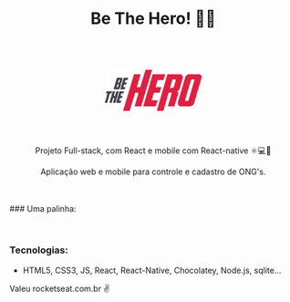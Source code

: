# <p align="center">Be The Hero! 👨‍💻 </p>
<h1 align="center">
<br>
  <img src="/Aulas/frontend/src/assets/logo.svg" alt="BeTheHero" width="170">
<br>
<br>
</h1>
<p align="center">Projeto Full-stack, com React e mobile com React-native ⚛💻📲</p>

<p align="center"> Aplicação web e mobile para controle e cadastro de ONG's.</p>
<br>
<br>
### Uma palinha:
<p align="center">
  <img src="" width="1000px"/>
</p>

### Tecnologias:
- HTML5, CSS3, JS, React, React-Native, Chocolatey, Node.js, sqlite... 

Valeu rocketseat.com.br ✌ 
